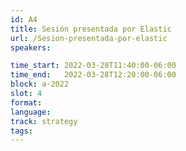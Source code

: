 ```yaml
---
id: A4
title: Sesión presentada por Elastic
url: /Sesion-presentada-por-elastic
speakers:

time_start: 2022-03-28T11:40:00-06:00
time_end:   2022-03-28T12:20:00-06:00
block: a-2022
slot: 4
format: 
language: 
track: strategy
tags:
---
```


